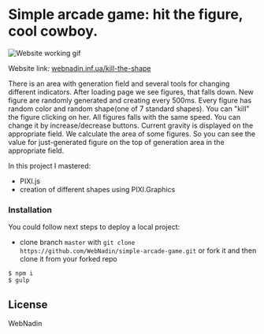  # Simple arcade game: hit the figure, cool cowboy.

 ![Website working gif](https://github.com/WebNadin/simple-arcade-game/raw/master/readme-image.jpg)

 Website link: [webnadin.inf.ua/kill-the-shape](http://http://webnadin.inf.ua/kill-the-shape/)

 There is an area with generation field and several tools for changing different indicators.
 After loading page we see figures, that falls down. New figure are randomly generated and creating every 500ms. Every
 figure has random color and random shape(one of 7 standard shapes).
 You can "kill" the figure clicking on her.
 All figures falls with the same speed. You can change it by increase/decrease buttons. Current gravity is displayed
 on the appropriate field.
 We calculate the area of ​​some figures. So you can see the value for just-generated figure on the top of generation
 area in the appropriate field.

 In this project I mastered:
 - PIXI.js
 - creation of different shapes using PIXI.Graphics


### Installation

You could follow next steps to deploy a local project:
 - clone branch `master` with `git clone https://github.com/WebNadin/simple-arcade-game.git` or fork it and then clone it
 from your
 forked repo

 ```
$ npm i
$ gulp
```


License
----

WebNadin
